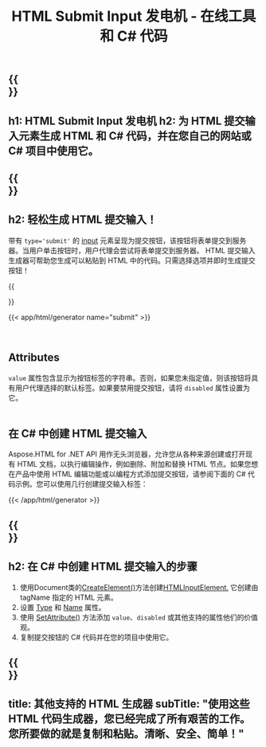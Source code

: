 ﻿---
translation: true
title: HTML Submit Input 发电机 - 在线工具和 C# 代码
template: /templates/_template-generators-child.md
description: 为您的网站创建 HTML 提交输入。 Р查看提交按钮，复制并在您的项目中使用生成的 HTML 和 C# 代码！
url: /net/generators/submit/
platformtag: net
generator: HTML Submit Input 发电机
element: HTML Submit Input
tag: submit
---

{{<section banner>}}
---
h1: HTML Submit Input 发电机
h2: 为 HTML 提交输入元素生成 HTML 和 C# 代码，并在您自己的网站或 C# 项目中使用它。
---

{{<section overview>}}
---
h2: 轻松生成 HTML 提交输入！
---

带有 `type='submit'` 的 [input](https://html.spec.whatwg.org/multipage/input.html#the-input-element) 元素呈现为提交按钮，该按钮将表单提交到服务器。当用户单击按钮时，用户代理会尝试将表单提交到服务器。 HTML 提交输入生成器可帮助您生成可以粘贴到 HTML 中的代码。只需选择选项并即时生成提交按钮！

{{<section plugin>}}

{{< app/html/generator name="submit" >}}

<br>
<h2> Attributes </h2>

`value` 属性包含显示为按钮标签的字符串。否则，如果您未指定值，则该按钮将具有用户代理选择的默认标签。如果要禁用提交按钮，请将 `disabled` 属性设置为它。<br><br>

<h2> 在 C# 中创建 HTML 提交输入</h2>

Aspose.HTML for .NET API 用作无头浏览器，允许您从各种来源创建或打开现有 HTML 文档，以执行编辑操作，例如删除、附加和替换 HTML 节点。如果您想在产品中使用 HTML 编辑功能或以编程方式添加提交按钮，请参阅下面的 C# 代码示例。您可以使用几行创建提交输入标签：

{{< /app/html/generator >}}

{{<section steps>}}
---
h2: 在 C# 中创建 HTML 提交输入的步骤
---

1. 使用Document类的[CreateElement()](https://reference.aspose.com/html/net/aspose.html.dom/document/createelement/)方法创建[HTMLInputElement.](https://reference.aspose.com/html/net/aspose.html/htmlinputelement/) 它创建由 tagName 指定的 HTML 元素。
1. 设置 [Type](https://reference.aspose.com/html/net/aspose.html/htmlinputelement/type/) 和 [Name](https://reference.aspose.com/html/net/aspose.html/htmlinputelement/name/) 属性。
1. 使用 [SetAttribute()](https://reference.aspose.com/html/net/aspose.html.dom/element/setattribute/) 方法添加 `value`、`disabled` 或其他支持的属性他们的价值观。
1. 复制提交按钮的 C# 代码并在您的项目中使用它。

{{<section other-generators>}}
---
title: 其他支持的 HTML 生成器
subTitle: "使用这些 HTML 代码生成器，您已经完成了所有艰苦的工作。您所要做的就是复制和粘贴。清晰、安全、简单！"
---
